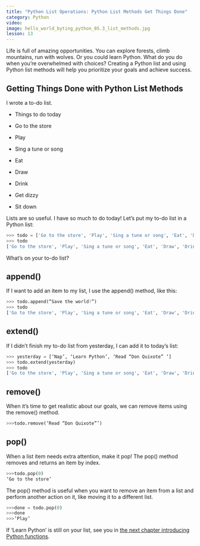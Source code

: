 ```yaml
---
title: "Python List Operations: Python List Methods Get Things Done"
category: Python
video:
image: hello_world_byting_python_05.3_list_methods.jpg
lesson: 13
---
```


Life is full of amazing opportunities. You can explore forests, climb mountains, run with wolves. Or you could learn Python. What do you do when you’re overwhelmed with choices? Creating a Python list and using Python list methods will help you prioritize your goals and achieve success.

## Getting Things Done with Python List Methods

I wrote a to-do list.

- Things to do today

- Go to the store
- Play
- Sing a tune or song
- Eat
- Draw
- Drink
- Get dizzy
- Sit down

Lists are so useful. I have so much to do today! Let’s put my to-do list in a Python list:

```python
>>> todo = ['Go to the store', 'Play', 'Sing a tune or song', 'Eat', 'Draw', 'Drink', 'Get dizzy', 'Sit down']
>>> todo
['Go to the store', 'Play', 'Sing a tune or song', 'Eat', 'Draw', 'Drink', 'Get dizzy', 'Sit down']
```

What’s on your to-do list?

## append()

If I want to add an item to my list, I use the append() method, like this:

```python
>>> todo.append(“Save the world!”)
>>> todo
['Go to the store', 'Play', 'Sing a tune or song', 'Eat', 'Draw', 'Drink', 'Get dizzy', 'Sit down', ‘Save the world!’]
```

## extend()

If I didn’t finish my to-do list from yesterday, I can add it to today’s list:

```python
>>> yesterday = [‘Nap’, ‘Learn Python’, ‘Read “Don Quixote” ‘]
>>> todo.extend(yesterday)
>>> todo
['Go to the store', 'Play', 'Sing a tune or song', 'Eat', 'Draw', 'Drink', 'Get dizzy', 'Sit down', 'Save the world!', 'Nap', 'Learn Python', ‘Read “Don Quixote”’]
```

## remove()

When it’s time to get realistic about our goals, we can remove items using the remove() method.

```python
>>>todo.remove(‘Read “Don Quixote”’)
```

## pop()

When a list item needs extra attention, make it pop! The pop() method removes and returns an item by index.

```python
>>>todo.pop(0)
‘Go to the store’
```

The pop() method is useful when you want to remove an item from a list and perform another action on it, like moving it to a different list.

```python
>>>done = todo.pop(0)
>>>done
>>>’Play’
```

If ‘Learn Python’ is still on your list, see you in [the next chapter introducing Python functions](https://thehelloworldprogram.com/python/python-functions/).
